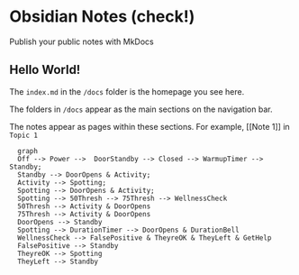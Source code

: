 # Obsidian Notes (check!)

Publish your public notes with MkDocs

## Hello World!

The `index.md` in the `/docs` folder is the homepage you see here.

The folders in `/docs` appear as the main sections on the navigation bar.

The notes appear as pages within these sections. For example, [[Note 1]] in `Topic 1`

``` mermaid
  graph
  Off --> Power -->  DoorStandby --> Closed --> WarmupTimer --> Standby;
  Standby --> DoorOpens & Activity;
  Activity --> Spotting;
  Spotting --> DoorOpens & Activity;
  Spotting --> 50Thresh --> 75Thresh --> WellnessCheck
  50Thresh --> Activity & DoorOpens
  75Thresh --> Activity & DoorOpens
  DoorOpens --> Standby
  Spotting --> DurationTimer --> DoorOpens & DurationBell
  WellnessCheck --> FalsePositive & TheyreOK & TheyLeft & GetHelp
  FalsePositive --> Standby
  TheyreOK --> Spotting
  TheyLeft --> Standby
```
